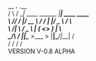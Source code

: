 __      __.__                .__                 
/  \    /  \__| ____   ______ |__| ____   ____    
\   \/\/   /  |/ __ \ /  ___/ |  |/  _ \ /    \   
 \        /|  \  ___/ \___ \  |  (  <_> )   |  \  
  \__/\  / |__|\___  >____  > |__|\____/|___|  /  
       \/          \/     \/                 \/   
              VERSION  V-0.8  ALPHA
